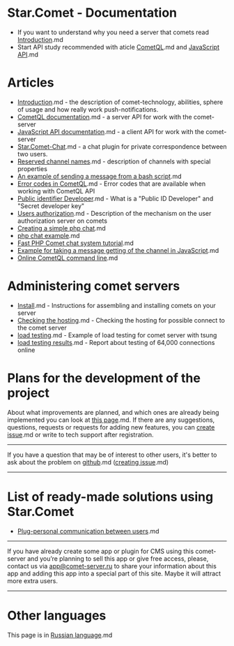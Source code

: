

# Star.Comet - Documentation

  * If you want to understand why you need a server that comets read [Introduction](en/comet/introduction-to-comet).md
  * Start API study recommended with aticle [CometQL](en/comet/CometQL).md and [JavaScript API](en/comet/javascript_api).md

# Articles # 

  * [Introduction](en/comet/introduction-to-comet).md - the description of comet-technology, abilities, sphere of usage and how really work push-notifications.
  * [CometQL documentation](en/comet/CometQL).md - a server API for work with the comet-server
  * [JavaScript API documentation](en/comet/javascript_api).md  - a client API for work with the comet-server
  * [Star.Comet-Chat](en/comet/star-comet-chat).md - a chat plugin for private correspondence between two users.  
  * [Reserved channel names](en/comet/javascript_api/pipe-types).md - description of channels with special properties
  * [An example of sending a message from a bash script](en/comet/cometql-bash-example).md
  * [Error codes in CometQL](en/comet/cometql/error).md - Error codes that are available when working with CometQL API
  * [Public identifier Developer](en/comet/dev_id).md - What is a "Public ID Developer" and "Secret developer key"
  * [Users authorization](en/comet/authentication).md - Description of the mechanism on the user authorization server on comets
  * [Creating a simple php chat](https///www.codeproject.com/Articles/1181698/Creating-a-simple-chat-using-CppComet).md
  * [php chat example](https///github.com/CppComet/php-chat-example).md
  * [Fast PHP Comet chat system tutorial](https///www.phpclasses.org/blog/post/452-Fast-PHP-Comet-Chat-System-Tutorial.html).md
  * [Example for taking a message getting of the channel in JavaScript](en/comet/faq/js-api-subscription).md
  * [Online CometQL command line](en/comet/cometql/cli).md
  
# Administering comet servers

  * [Install](en/comet/building-from-source).md - Instructions for assembling and installing comets on your server
  * [Checking the hosting](en/comet/testhosting).md - Checking the hosting for possible connect to the comet server
  * [load testing](en/comet/load-testing).md - Example of load testing for comet server with tsung
  * [load testing results](en/comet/load-testing-result).md - Report about testing of 64,000 connections online


# Plans for the development of the project

About what improvements are planned, and which ones are already being implemented you can look at [this page](https///github.com/CppComet/comet-server/projects/1/).md. If there are any suggestions, questions, requests or requests for adding new features, you can [create issue](https///github.com/CppComet/comet-server/issues).md or write to tech support after registration.


___
If you have a question that may be of interest to other users, it's better to ask about the problem on [github](https///github.com/CppComet/comet-server).md ([creating issue](https///github.com/CppComet/comet-server/issues).md)
___



# List of ready-made solutions using Star.Comet
 
  * [Plug-personal communication between users](en/comet/star-comet-chat).md 
  

___
If you have already create some app or plugin for CMS using this comet-server and you’re planning to sell this app or give free access, please, contact us via app@comet-server.ru to share your information about this app and adding this app into a special part of this site. Maybe it will attract more extra users.
___



# Other languages # 

This page is in [Russian language](ru).md
  
